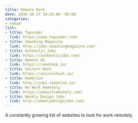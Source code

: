 ```yaml
---
title: Remote Work
date: 2016-10-27 19:24:00 -05:00
categories:
- nomad
list:
- title: Topcoder
  link: https://www.topcoder.com/
- title: Smashing Magazine
  link: http://jobs.smashingmagazine.com/
- title: Authentic Jobs
  link: https://authenticjobs.com/
- title: Remote Ok
  link: https://remoteok.io/
- title: Unicorn Hunt
  link: https://unicornhunt.io/
- title: Remotive
  link: http://jobs.remotive.io/
- title: We Work Remotely
  link: https://weworkremotely.com/
- title: Weekly Design Jobs
  link: http://weeklydesignjobs.com/
---
```


A constantly growing list of websites to look for work remotely.